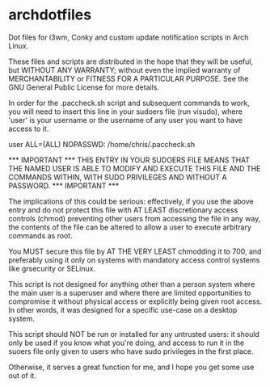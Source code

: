 # archdotfiles
Dot files for i3wm, Conky and custom update notification scripts in Arch Linux.

These files and scripts are distributed in the hope that they will be useful, but WITHOUT ANY 
WARRANTY; without even the implied warranty of MERCHANTABILITY or FITNESS FOR A PARTICULAR 
PURPOSE. See the GNU General Public License for more details.

In order for the .paccheck.sh script and subsequent commands to work, you will need
to insert this line in your sudoers file (run visudo), where 'user' is your username
or the username of any user you want to have access to it.

user ALL=(ALL) NOPASSWD: /home/chris/.paccheck.sh

*** IMPORTANT ***
THIS ENTRY IN YOUR SUDOERS FILE MEANS THAT THE NAMED USER IS ABLE TO MODIFY AND EXECUTE 
THIS FILE AND THE COMMANDS WITHIN, WITH SUDO PRIVILEGES AND WITHOUT A PASSWORD.
*** IMPORTANT ***

The implications of this could be serious: effectively, if you use the above entry and 
do not protect this file with AT LEAST discretionary access controls (chmod) preventing 
other users from accessing  the file in any way, the contents of the file can be altered 
to allow a user to execute arbitrary commands as root.

You MUST secure this file by AT THE VERY LEAST chmodding it to 700, and preferably using it 
only on systems with mandatory access control systems like grsecurity or SELinux.

This script is not designed for anything other than a person system where the main user is a 
superuser and where there are limited opportunities to compromise it without physical access 
or explicitly being given root access. In other words, it was designed for a specific use-case 
on a desktop system.

This script should NOT be run or installed for any untrusted users: it should only be used if 
you know what you're doing, and access to run it in the suoers file only given to users who have 
sudo privileges in the first place.

Otherwise, it serves a great function for me, and I hope you get some use out of it.
